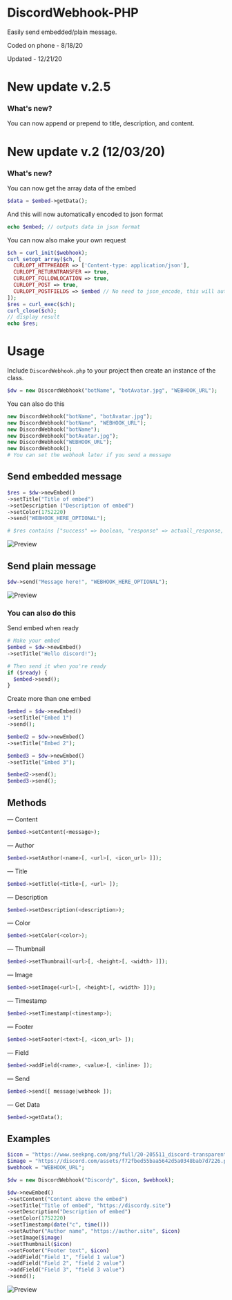 # DiscordWebhook-PHP
Easily send embedded/plain message.

Coded on phone - 8/18/20

Updated - 12/21/20

# New update v.2.5
### What's new?
You can now append or prepend to title, description, and content.

# New update v.2 (12/03/20)
### What's new?
You can now get the array data of the embed
```php
$data = $embed->getData();
```
And this will now automatically encoded to json format
```php
echo $embed; // outputs data in json format
```
You can now also make your own request
```php
$ch = curl_init($webhook);
curl_setopt_array($ch, [
  CURLOPT_HTTPHEADER => ['Content-type: application/json'],
  CURLOPT_RETURNTRANSFER => true,
  CURLOPT_FOLLOWLOCATION => true,
  CURLOPT_POST => true,
  CURLOPT_POSTFIELDS => $embed // No need to json_encode, this will automatically formatted to json
]);
$res = curl_exec($ch);
curl_close($ch);
// display result
echo $res; 
```


# Usage
Include `DiscordWebhook.php` to your project then 
create an instance of the class.
```php
$dw = new DiscordWebhook("botName", "botAvatar.jpg", "WEBHOOK_URL");
```
You can also do this
```php
new DiscordWebhook("botName", "botAvatar.jpg");
new DiscordWebhook("botName", "WEBHOOK_URL");
new DiscordWebhook("botName");
new DiscordWebhook("botAvatar.jpg");
new DiscordWebhook("WEBHOOK_URL");
new DiscordWebhook();
# You can set the webhook later if you send a message
```

## Send embedded message 

```php
$res = $dw->newEmbed()
->setTitle("Title of embed")
->setDescription ("Description of embed")
->setColor(1752220)
->send("WEBHOOK_HERE_OPTIONAL");

# $res contains ["success" => boolean, "response" => actuall_response, "code" => status_code]
```

![Preview](images/em_s.jpg)

## Send plain message

```php
$dw->send("Message here!", "WEBHOOK_HERE_OPTIONAL");
```

![Preview](images/pm.jpg)


### You can also do this
Send embed when ready
```php
# Make your embed
$embed = $dw->newEmbed()
->setTitle("Hello discord!");

# Then send it when you're ready
if ($ready) {
  $embed->send();
}
```
Create more than one embed
```php
$embed = $dw->newEmbed()
->setTitle("Embed 1")
->send();

$embed2 = $dw->newEmbed()
->setTitle("Embed 2");

$embed3 = $dw->newEmbed()
->setTitle("Embed 3");

$embed2->send();
$embed3->send();
```

## Methods
— Content
```php
$embed->setContent(<message>);
```
— Author
```php
$embed->setAuthor(<name>[, <url>[, <icon_url> ]]);
```
— Title
```php
$embed->setTitle(<title>[, <url> ]);
```
— Description
```php
$embed->setDescription(<description>);
```
— Color
```php
$embed->setColor(<color>);
```
— Thumbnail
```php
$embed->setThumbnail(<url>[, <height>[, <width> ]]);
```
— Image
```php
$embed->setImage(<url>[, <height>[, <width> ]]);
```
— Timestamp
```php
$embed->setTimestamp(<timestamp>);
```
— Footer
```php
$embed->setFooter(<text>[, <icon_url> ]);
```
— Field
```php
$embed->addField(<name>, <value>[, <inline> ]);
```
— Send
```php
$embed->send([ message|webhook ]);
```
— Get Data
```php
$embed->getData();
```

## Examples
```php
$icon = "https://www.seekpng.com/png/full/20-205511_discord-transparent-staff-discord-logo-black-and-white.png";
$image = "https://discord.com/assets/f72fbed55baa5642d5a0348bab7d7226.png";
$webhook = "WEBHOOK_URL";

$dw = new DiscordWebhook("Discordy", $icon, $webhook);

$dw->newEmbed()
->setContent("Content above the embed")
->setTitle("Title of embed", "https://discordy.site")
->setDescription("Description of embed")
->setColor(1752220)
->setTimestamp(date("c", time()))
->setAuthor("Author name", "https://author.site", $icon)
->setImage($image)
->setThumbnail($icon)
->setFooter("Footer text", $icon)
->addField("Field 1", "field 1 value")
->addField("Field 2", "field 2 value")
->addField("Field 3", "field 3 value")
->send();
```

![Preview](images/e1.jpg)


